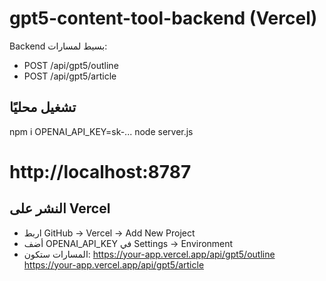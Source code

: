 # gpt5-content-tool-backend (Vercel)

Backend بسيط لمسارات:
- POST /api/gpt5/outline
- POST /api/gpt5/article

## تشغيل محليًا
npm i
OPENAI_API_KEY=sk-... node server.js
# http://localhost:8787

## النشر على Vercel
- اربط GitHub → Vercel → Add New Project
- أضف OPENAI_API_KEY في Settings → Environment
- المسارات ستكون:
  https://your-app.vercel.app/api/gpt5/outline
  https://your-app.vercel.app/api/gpt5/article
